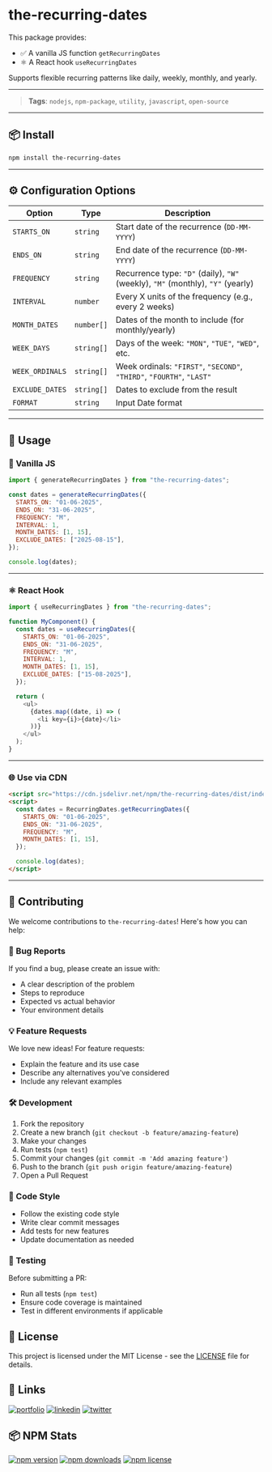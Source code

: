 # the-recurring-dates

This package provides:

- ✅ A vanilla JS function `getRecurringDates`
- ⚛️ A React hook `useRecurringDates`

Supports flexible recurring patterns like daily, weekly, monthly, and yearly.

---

> **Tags**: `nodejs`, `npm-package`, `utility`, `javascript`, `open-source`

---

## 📦 Install

```bash
npm install the-recurring-dates
```

---

## ⚙️ Configuration Options

| Option          | Type       | Description                                                                     |
| --------------- | ---------- | ------------------------------------------------------------------------------- |
| `STARTS_ON`     | `string`   | Start date of the recurrence (`DD-MM-YYYY`)                                     |
| `ENDS_ON`       | `string`   | End date of the recurrence (`DD-MM-YYYY`)                                       |
| `FREQUENCY`     | `string`   | Recurrence type: `"D"` (daily), `"W"` (weekly), `"M"` (monthly), `"Y"` (yearly) |
| `INTERVAL`      | `number`   | Every X units of the frequency (e.g., every 2 weeks)                            |
| `MONTH_DATES`   | `number[]` | Dates of the month to include (for monthly/yearly)                              |
| `WEEK_DAYS`     | `string[]` | Days of the week: `"MON"`, `"TUE"`, `"WED"`, etc.                               |
| `WEEK_ORDINALS` | `string[]` | Week ordinals: `"FIRST"`, `"SECOND"`, `"THIRD"`, `"FOURTH"`, `"LAST"`           |
| `EXCLUDE_DATES` | `string[]` | Dates to exclude from the result                                                |
| `FORMAT`        | `string`   | Input Date format                                                               |

---

## 🚀 Usage

### 🔧 Vanilla JS

```js
import { generateRecurringDates } from "the-recurring-dates";

const dates = generateRecurringDates({
  STARTS_ON: "01-06-2025",
  ENDS_ON: "31-06-2025",
  FREQUENCY: "M",
  INTERVAL: 1,
  MONTH_DATES: [1, 15],
  EXCLUDE_DATES: ["2025-08-15"],
});

console.log(dates);
```

---

### ⚛️ React Hook

```js
import { useRecurringDates } from "the-recurring-dates";

function MyComponent() {
  const dates = useRecurringDates({
    STARTS_ON: "01-06-2025",
    ENDS_ON: "31-06-2025",
    FREQUENCY: "M",
    INTERVAL: 1,
    MONTH_DATES: [1, 15],
    EXCLUDE_DATES: ["15-08-2025"],
  });

  return (
    <ul>
      {dates.map((date, i) => (
        <li key={i}>{date}</li>
      ))}
    </ul>
  );
}
```

---

### 🌐 Use via CDN

```html
<script src="https://cdn.jsdelivr.net/npm/the-recurring-dates/dist/index.js"></script>
<script>
  const dates = RecurringDates.getRecurringDates({
    STARTS_ON: "01-06-2025",
    ENDS_ON: "31-06-2025",
    FREQUENCY: "M",
    MONTH_DATES: [1, 15],
  });

  console.log(dates);
</script>
```

---

## 🤝 Contributing

We welcome contributions to `the-recurring-dates`! Here's how you can help:

### 🐛 Bug Reports

If you find a bug, please create an issue with:

- A clear description of the problem
- Steps to reproduce
- Expected vs actual behavior
- Your environment details

### 💡 Feature Requests

We love new ideas! For feature requests:

- Explain the feature and its use case
- Describe any alternatives you've considered
- Include any relevant examples

### 🛠️ Development

1. Fork the repository
2. Create a new branch (`git checkout -b feature/amazing-feature`)
3. Make your changes
4. Run tests (`npm test`)
5. Commit your changes (`git commit -m 'Add amazing feature'`)
6. Push to the branch (`git push origin feature/amazing-feature`)
7. Open a Pull Request

### 📝 Code Style

- Follow the existing code style
- Write clear commit messages
- Add tests for new features
- Update documentation as needed

### 🧪 Testing

Before submitting a PR:

- Run all tests (`npm test`)
- Ensure code coverage is maintained
- Test in different environments if applicable

## 📘 License

This project is licensed under the MIT License - see the [LICENSE](https://choosealicense.com/licenses/mit/) file for details.

## 🔗 Links

[![portfolio](https://img.shields.io/badge/my_portfolio-000?style=for-the-badge&logo=ko-fi&logoColor=white)](https://thehardik.in//)
[![linkedin](https://img.shields.io/badge/linkedin-0A66C2?style=for-the-badge&logo=linkedin&logoColor=white)](https://www.linkedin.com/in/thehardik143/)
[![twitter](https://img.shields.io/badge/twitter-1DA1F2?style=for-the-badge&logo=twitter&logoColor=white)](https://twitter.com/__thehardik/)

## 📦 NPM Stats

[![npm version](https://img.shields.io/npm/v/the-recurring-dates.svg)](https://www.npmjs.com/package/the-recurring-dates)
[![npm downloads](https://img.shields.io/npm/dm/the-recurring-dates.svg)](https://www.npmjs.com/package/the-recurring-dates)
[![npm license](https://img.shields.io/npm/l/the-recurring-dates.svg)](https://www.npmjs.com/package/the-recurring-dates)
